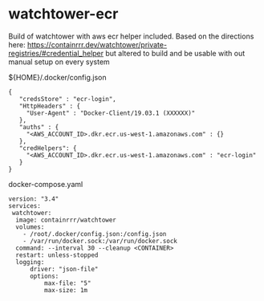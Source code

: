 # watchtower-ecr

Build of watchtower with aws ecr helper included.
Based on the directions here: https://containrrr.dev/watchtower/private-registries/#credential_helper
but altered to build and be usable with out manual setup on every system

${HOME}/.docker/config.json

```
{
   "credsStore" : "ecr-login",
   "HttpHeaders" : {
     "User-Agent" : "Docker-Client/19.03.1 (XXXXXX)"
   },
   "auths" : {
     "<AWS_ACCOUNT_ID>.dkr.ecr.us-west-1.amazonaws.com" : {}
   },
   "credHelpers": {
     "<AWS_ACCOUNT_ID>.dkr.ecr.us-west-1.amazonaws.com" : "ecr-login"
   }
}
```

docker-compose.yaml

```
version: "3.4"
services:
 watchtower:
  image: containrrr/watchtower
  volumes:
    - /root/.docker/config.json:/config.json
    - /var/run/docker.sock:/var/run/docker.sock
  command: --interval 30 --cleanup <CONTAINER>
  restart: unless-stopped
  logging:
      driver: "json-file"
      options:
          max-file: "5"
          max-size: 1m
```
